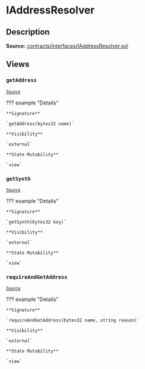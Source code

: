 # IAddressResolver

## Description

**Source:** [contracts/interfaces/IAddressResolver.sol](https://github.com/Synthetixio/synthetix/tree/v2.21.15/contracts/interfaces/IAddressResolver.sol)

## Views

### `getAddress`

<sub>[Source](https://github.com/Synthetixio/synthetix/tree/v2.21.15/contracts/interfaces/IAddressResolver.sol#L5)</sub>

??? example "Details"

    **Signature**

    `getAddress(bytes32 name)`

    **Visibility**

    `external`

    **State Mutability**

    `view`

### `getSynth`

<sub>[Source](https://github.com/Synthetixio/synthetix/tree/v2.21.15/contracts/interfaces/IAddressResolver.sol#L7)</sub>

??? example "Details"

    **Signature**

    `getSynth(bytes32 key)`

    **Visibility**

    `external`

    **State Mutability**

    `view`

### `requireAndGetAddress`

<sub>[Source](https://github.com/Synthetixio/synthetix/tree/v2.21.15/contracts/interfaces/IAddressResolver.sol#L9)</sub>

??? example "Details"

    **Signature**

    `requireAndGetAddress(bytes32 name, string reason)`

    **Visibility**

    `external`

    **State Mutability**

    `view`
